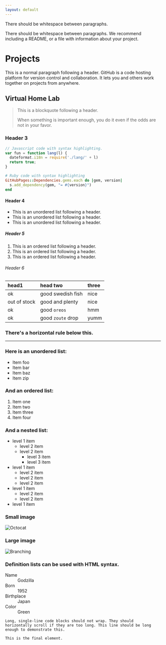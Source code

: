 ```yaml
---
layout: default
---
```


There should be whitespace between paragraphs.

There should be whitespace between paragraphs. We recommend including a README, or a file with information about your project.

# Projects

This is a normal paragraph following a header. GitHub is a code hosting platform for version control and collaboration. It lets you and others work together on projects from anywhere.

## Virtual Home Lab

> This is a blockquote following a header.
>
> When something is important enough, you do it even if the odds are not in your favor.

### Header 3

```js
// Javascript code with syntax highlighting.
var fun = function lang(l) {
  dateformat.i18n = require('./lang/' + l)
  return true;
}
```

```ruby
# Ruby code with syntax highlighting
GitHubPages::Dependencies.gems.each do |gem, version|
  s.add_dependency(gem, "= #{version}")
end
```

#### Header 4

*   This is an unordered list following a header.
*   This is an unordered list following a header.
*   This is an unordered list following a header.

##### Header 5

1.  This is an ordered list following a header.
2.  This is an ordered list following a header.
3.  This is an ordered list following a header.

###### Header 6

| head1        | head two          | three |
|:-------------|:------------------|:------|
| ok           | good swedish fish | nice  |
| out of stock | good and plenty   | nice  |
| ok           | good `oreos`      | hmm   |
| ok           | good `zoute` drop | yumm  |

### There's a horizontal rule below this.

* * *

### Here is an unordered list:

*   Item foo
*   Item bar
*   Item baz
*   Item zip

### And an ordered list:

1.  Item one
1.  Item two
1.  Item three
1.  Item four

### And a nested list:

- level 1 item
  - level 2 item
  - level 2 item
    - level 3 item
    - level 3 item
- level 1 item
  - level 2 item
  - level 2 item
  - level 2 item
- level 1 item
  - level 2 item
  - level 2 item
- level 1 item

### Small image

![Octocat](https://github.githubassets.com/images/icons/emoji/octocat.png)

### Large image

![Branching](https://guides.github.com/activities/hello-world/branching.png)


### Definition lists can be used with HTML syntax.

<dl>
<dt>Name</dt>
<dd>Godzilla</dd>
<dt>Born</dt>
<dd>1952</dd>
<dt>Birthplace</dt>
<dd>Japan</dd>
<dt>Color</dt>
<dd>Green</dd>
</dl>

<link rel="stylesheet" href="https://cdnjs.cloudflare.com/ajax/libs/font-awesome/6.4.2/css/all.min.css">

<a href="https://github.com/kanarioEKO" target="_blank" style="margin-right: 10px;">
    <i class="fab fa-github" style="font-size: 30px; color: black;"></i>
</a>
<a href="https://www.linkedin.com/in/kanario-o-454984243/" target="_blank">
    <i class="fab fa-linkedin" style="font-size: 30px; color: #0077B5;"></i>
</a>

```
Long, single-line code blocks should not wrap. They should horizontally scroll if they are too long. This line should be long enough to demonstrate this.
```

```
This is the final element.
```
